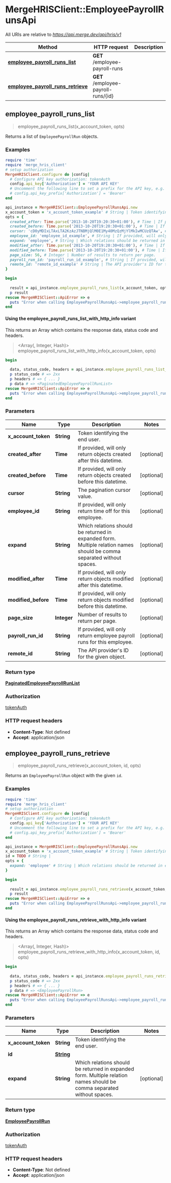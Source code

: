 # MergeHRISClient::EmployeePayrollRunsApi

All URIs are relative to *https://api.merge.dev/api/hris/v1*

| Method | HTTP request | Description |
| ------ | ------------ | ----------- |
| [**employee_payroll_runs_list**](EmployeePayrollRunsApi.md#employee_payroll_runs_list) | **GET** /employee-payroll-runs |  |
| [**employee_payroll_runs_retrieve**](EmployeePayrollRunsApi.md#employee_payroll_runs_retrieve) | **GET** /employee-payroll-runs/{id} |  |


## employee_payroll_runs_list

> <PaginatedEmployeePayrollRunList> employee_payroll_runs_list(x_account_token, opts)



Returns a list of `EmployeePayrollRun` objects.

### Examples

```ruby
require 'time'
require 'merge_hris_client'
# setup authorization
MergeHRISClient.configure do |config|
  # Configure API key authorization: tokenAuth
  config.api_key['Authorization'] = 'YOUR API KEY'
  # Uncomment the following line to set a prefix for the API key, e.g. 'Bearer' (defaults to nil)
  # config.api_key_prefix['Authorization'] = 'Bearer'
end

api_instance = MergeHRISClient::EmployeePayrollRunsApi.new
x_account_token = 'x_account_token_example' # String | Token identifying the end user.
opts = {
  created_after: Time.parse('2013-10-20T19:20:30+01:00'), # Time | If provided, will only return objects created after this datetime.
  created_before: Time.parse('2013-10-20T19:20:30+01:00'), # Time | If provided, will only return objects created before this datetime.
  cursor: 'cD0yMDIxLTAxLTA2KzAzJTNBMjQlM0E1My40MzQzMjYlMkIwMCUzQTAw', # String | The pagination cursor value.
  employee_id: 'employee_id_example', # String | If provided, will only return time off for this employee.
  expand: 'employee', # String | Which relations should be returned in expanded form. Multiple relation names should be comma separated without spaces.
  modified_after: Time.parse('2013-10-20T19:20:30+01:00'), # Time | If provided, will only return objects modified after this datetime.
  modified_before: Time.parse('2013-10-20T19:20:30+01:00'), # Time | If provided, will only return objects modified before this datetime.
  page_size: 56, # Integer | Number of results to return per page.
  payroll_run_id: 'payroll_run_id_example', # String | If provided, will only return employee payroll runs for this employee.
  remote_id: 'remote_id_example' # String | The API provider's ID for the given object.
}

begin
  
  result = api_instance.employee_payroll_runs_list(x_account_token, opts)
  p result
rescue MergeHRISClient::ApiError => e
  puts "Error when calling EmployeePayrollRunsApi->employee_payroll_runs_list: #{e}"
end
```

#### Using the employee_payroll_runs_list_with_http_info variant

This returns an Array which contains the response data, status code and headers.

> <Array(<PaginatedEmployeePayrollRunList>, Integer, Hash)> employee_payroll_runs_list_with_http_info(x_account_token, opts)

```ruby
begin
  
  data, status_code, headers = api_instance.employee_payroll_runs_list_with_http_info(x_account_token, opts)
  p status_code # => 2xx
  p headers # => { ... }
  p data # => <PaginatedEmployeePayrollRunList>
rescue MergeHRISClient::ApiError => e
  puts "Error when calling EmployeePayrollRunsApi->employee_payroll_runs_list_with_http_info: #{e}"
end
```

### Parameters

| Name | Type | Description | Notes |
| ---- | ---- | ----------- | ----- |
| **x_account_token** | **String** | Token identifying the end user. |  |
| **created_after** | **Time** | If provided, will only return objects created after this datetime. | [optional] |
| **created_before** | **Time** | If provided, will only return objects created before this datetime. | [optional] |
| **cursor** | **String** | The pagination cursor value. | [optional] |
| **employee_id** | **String** | If provided, will only return time off for this employee. | [optional] |
| **expand** | **String** | Which relations should be returned in expanded form. Multiple relation names should be comma separated without spaces. | [optional] |
| **modified_after** | **Time** | If provided, will only return objects modified after this datetime. | [optional] |
| **modified_before** | **Time** | If provided, will only return objects modified before this datetime. | [optional] |
| **page_size** | **Integer** | Number of results to return per page. | [optional] |
| **payroll_run_id** | **String** | If provided, will only return employee payroll runs for this employee. | [optional] |
| **remote_id** | **String** | The API provider&#39;s ID for the given object. | [optional] |

### Return type

[**PaginatedEmployeePayrollRunList**](PaginatedEmployeePayrollRunList.md)

### Authorization

[tokenAuth](../README.md#tokenAuth)

### HTTP request headers

- **Content-Type**: Not defined
- **Accept**: application/json


## employee_payroll_runs_retrieve

> <EmployeePayrollRun> employee_payroll_runs_retrieve(x_account_token, id, opts)



Returns an `EmployeePayrollRun` object with the given `id`.

### Examples

```ruby
require 'time'
require 'merge_hris_client'
# setup authorization
MergeHRISClient.configure do |config|
  # Configure API key authorization: tokenAuth
  config.api_key['Authorization'] = 'YOUR API KEY'
  # Uncomment the following line to set a prefix for the API key, e.g. 'Bearer' (defaults to nil)
  # config.api_key_prefix['Authorization'] = 'Bearer'
end

api_instance = MergeHRISClient::EmployeePayrollRunsApi.new
x_account_token = 'x_account_token_example' # String | Token identifying the end user.
id = TODO # String | 
opts = {
  expand: 'employee' # String | Which relations should be returned in expanded form. Multiple relation names should be comma separated without spaces.
}

begin
  
  result = api_instance.employee_payroll_runs_retrieve(x_account_token, id, opts)
  p result
rescue MergeHRISClient::ApiError => e
  puts "Error when calling EmployeePayrollRunsApi->employee_payroll_runs_retrieve: #{e}"
end
```

#### Using the employee_payroll_runs_retrieve_with_http_info variant

This returns an Array which contains the response data, status code and headers.

> <Array(<EmployeePayrollRun>, Integer, Hash)> employee_payroll_runs_retrieve_with_http_info(x_account_token, id, opts)

```ruby
begin
  
  data, status_code, headers = api_instance.employee_payroll_runs_retrieve_with_http_info(x_account_token, id, opts)
  p status_code # => 2xx
  p headers # => { ... }
  p data # => <EmployeePayrollRun>
rescue MergeHRISClient::ApiError => e
  puts "Error when calling EmployeePayrollRunsApi->employee_payroll_runs_retrieve_with_http_info: #{e}"
end
```

### Parameters

| Name | Type | Description | Notes |
| ---- | ---- | ----------- | ----- |
| **x_account_token** | **String** | Token identifying the end user. |  |
| **id** | [**String**](.md) |  |  |
| **expand** | **String** | Which relations should be returned in expanded form. Multiple relation names should be comma separated without spaces. | [optional] |

### Return type

[**EmployeePayrollRun**](EmployeePayrollRun.md)

### Authorization

[tokenAuth](../README.md#tokenAuth)

### HTTP request headers

- **Content-Type**: Not defined
- **Accept**: application/json

